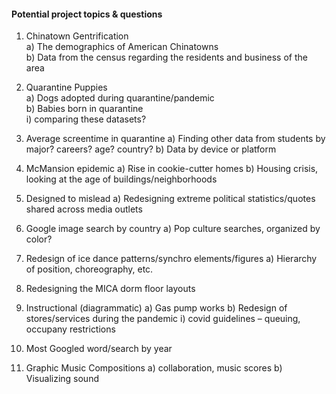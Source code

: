 #### Potential project topics & questions

1. Chinatown Gentrification<br>
    a) The demographics of American Chinatowns<br>
    b) Data from the census regarding the residents and business of the area

2. Quarantine Puppies<br>
    a) Dogs adopted during quarantine/pandemic<br>
    b) Babies born in quarantine<br>
            i) comparing these datasets?

3. Average screentime in quarantine
    a) Finding other data from students by major? careers? age? country?
    b) Data by device or platform

4. McMansion epidemic
    a) Rise in cookie-cutter homes
    b) Housing crisis, looking at the age of buildings/neighborhoods

5. Designed to mislead
    a) Redesigning extreme political statistics/quotes shared across media outlets

6. Google image search by country
    a) Pop culture searches, organized by color?

7. Redesign of ice dance patterns/synchro elements/figures
    a) Hierarchy of position, choreography, etc.

8. Redesigning the MICA dorm floor layouts

9. Instructional (diagrammatic)
    a) Gas pump works
    b) Redesign of stores/services during the pandemic
            i) covid guidelines – queuing, occupany restrictions

10. Most Googled word/search by year

11. Graphic Music Compositions
      a) collaboration, music scores
      b) Visualizing sound
